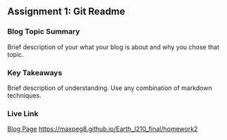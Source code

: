 ## Assignment 1: Git Readme

### Blog Topic Summary

Brief description of your what your blog is about and why you chose that topic.

### Key Takeaways

Brief description of understanding. Use any combination of markdown techniques.

### Live Link

[Blog Page](https://{username}.github.io/{reponame}/homework-2)
https://maxpeg8.github.io/Earth_I210_final/homework2
